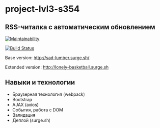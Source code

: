 # project-lvl3-s354

## RSS-читалка с автоматическим обновлением

[![Maintainability](https://api.codeclimate.com/v1/badges/758c20842599d167e5a3/maintainability)](https://codeclimate.com/github/SmartRW/project-lvl3-s354/maintainability)

[![Build Status](https://travis-ci.org/SmartRW/project-lvl3-s354.svg?branch=master)](https://travis-ci.org/SmartRW/project-lvl3-s354)

Base version:
http://sad-lumber.surge.sh/

Extended version:
http://lonely-basketball.surge.sh

## Навыки и технологии

+ Браузерная технология (webpack)
+ Bootstrap
+ AJAX (axios)
+ События, работа с DOM
+ Валидация
+ Деплой (surge.sh)
